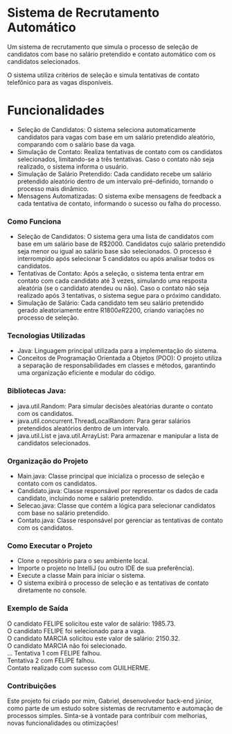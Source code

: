 # Sistema de Recrutamento Automático

Um sistema de recrutamento que simula o processo de seleção de candidatos com base no salário pretendido e contato automático com os candidatos selecionados.

O sistema utiliza critérios de seleção e simula tentativas de contato telefônico para as vagas disponíveis.

# Funcionalidades
* Seleção de Candidatos: O sistema seleciona automaticamente candidatos para vagas com base em um salário pretendido aleatório, comparando com o salário base da vaga.
* Simulação de Contato: Realiza tentativas de contato com os candidatos selecionados, limitando-se a três tentativas. Caso o contato não seja realizado, o sistema informa o usuário.
* Simulação de Salário Pretendido: Cada candidato recebe um salário pretendido aleatório dentro de um intervalo pré-definido, tornando o processo mais dinâmico.
* Mensagens Automatizadas: O sistema exibe mensagens de feedback a cada tentativa de contato, informando o sucesso ou falha do processo.

### Como Funciona
* Seleção de Candidatos: O sistema gera uma lista de candidatos com base em um salário base de R$2000. Candidatos cujo salário pretendido seja menor ou igual ao salário base são selecionados. O processo é interrompido após selecionar 5 candidatos ou após analisar todos os candidatos.
* Tentativas de Contato: Após a seleção, o sistema tenta entrar em contato com cada candidato até 3 vezes, simulando uma resposta aleatória (se o candidato atendeu ou não). Caso o contato não seja realizado após 3 tentativas, o sistema segue para o próximo candidato.
* Simulação de Salário: Cada candidato tem seu salário pretendido gerado aleatoriamente entre R$1800 e R$2200, criando variações no processo de seleção.
### Tecnologias Utilizadas
* Java: Linguagem principal utilizada para a implementação do sistema.
* Conceitos de Programação Orientada a Objetos (POO): O projeto utiliza a separação de responsabilidades em classes e métodos, garantindo uma organização eficiente e modular do código.

### Bibliotecas Java:
* java.util.Random: Para simular decisões aleatórias durante o contato com os candidatos.
* java.util.concurrent.ThreadLocalRandom: Para gerar salários pretendidos aleatórios dentro de um intervalo.
* java.util.List e java.util.ArrayList: Para armazenar e manipular a lista de candidatos selecionados.

### Organização do Projeto
* Main.java: Classe principal que inicializa o processo de seleção e contato com os candidatos.
* Candidato.java: Classe responsável por representar os dados de cada candidato, incluindo nome e salário pretendido.
* Selecao.java: Classe que contém a lógica para selecionar candidatos com base no salário pretendido.
* Contato.java: Classe responsável por gerenciar as tentativas de contato com os candidatos.

### Como Executar o Projeto
* Clone o repositório para o seu ambiente local.
* Importe o projeto no IntelliJ (ou outro IDE de sua preferência).
* Execute a classe Main para iniciar o sistema.
* O sistema exibirá o processo de seleção e as tentativas de contato diretamente no console.

### Exemplo de Saída

O candidato FELIPE solicitou este valor de salário: 1985.73.  
O candidato FELIPE foi selecionado para a vaga.  
O candidato MARCIA solicitou este valor de salário: 2150.32.  
O candidato MARCIA não foi selecionado.  
...
Tentativa 1 com FELIPE falhou.  
Tentativa 2 com FELIPE falhou.  
Contato realizado com sucesso com GUILHERME.
### Contribuições
Este projeto foi criado por mim, Gabriel, desenvolvedor back-end júnior, como parte de um estudo sobre sistemas de recrutamento e automação de processos simples. Sinta-se à vontade para contribuir com melhorias, novas funcionalidades ou otimizações!